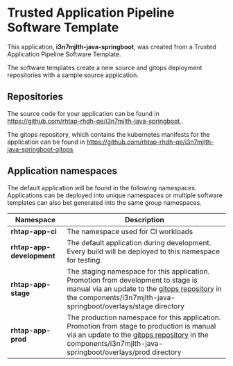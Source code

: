 # Trusted Application Pipeline Software Template

This application, **i3n7mjlth-java-springboot**, was created from a Trusted Application Pipeline Software Template.

The software templates create a new source and gitops deployment repositories with a sample source application. 

## Repositories

The source code for your application can be found in [https://github.com/rhtap-rhdh-qe/i3n7mjlth-java-springboot ](https://github.com/rhtap-rhdh-qe/i3n7mjlth-java-springboot ).
 
The gitops repository, which contains the kubernetes manifests for the application can be found in 
[https://github.com/rhtap-rhdh-qe/i3n7mjlth-java-springboot-gitops ](https://github.com/rhtap-rhdh-qe/i3n7mjlth-java-springboot-gitops ) 

## Application namespaces 

The default application will be found in the following namespaces. Applications can be deployed into unique namespaces or multiple software templates can also bet generated into the same group namespaces.  

|  Namespace   |  Description   |  
| -------- | -------- |
| **rhtap-app-ci** | The namespace used for CI workloads |
| **rhtap-app-development** | The default application during development. Every build will be deployed to this namespace for testing. |
| **rhtap-app-stage** | The staging namespace for this application. Promotion from development to stage is manual via an update to the [gitops repository](https://github.com/rhtap-rhdh-qe/i3n7mjlth-java-springboot-gitops ) in the components/i3n7mjlth-java-springboot/overlays/stage directory |
| **rhtap-app-prod** | The production namespace for this application. Promotion from stage to production is manual via an update to the [gitops repository](https://github.com/rhtap-rhdh-qe/i3n7mjlth-java-springboot-gitops ) in the components/i3n7mjlth-java-springboot/overlays/prod directory |